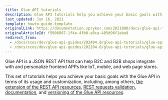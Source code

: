 ```yaml
---
title: Glue API tutorials
description: Glue API tutorials help you achieve your basic goals with the Glue API in terms of its usage and customization
last_updated: Jun 16, 2021
template: howto-guide-template
originalLink: https://documentation.spryker.com/2021080/docs/glue-api-tutorials
originalArticleId: f5006887-1f4e-4fb0-a8ca-485d96f1aba9
redirect_from:
  - /docs/scos/dev/glue-api-guides/202404.0/glue-api-tutorials/glue-api-tutorials.html
  - /docs/scos/dev/glue-api-guides/202204.0/glue-api-tutorials/glue-api-tutorials.html
---
```


Glue API is a JSON REST API that can help B2C and B2B shops integrate with and personalize frontend APPs like IoT, mobile, and web page stores.

This set of tutorials helps you achieve your basic goals with the Glue API in terms of its usage and customization, including, among others, [the extension of the REST API resources](/docs/dg/dev/glue-api/{{page.version}}/glue-api-tutorials/extend-a-rest-api-resource.html), [REST requests validation](/docs/dg/dev/glue-api/{{page.version}}/glue-api-tutorials/validate-rest-request-format.html), [documentation](/docs/dg/dev/glue-api/{{page.version}}/glue-api-tutorials/document-glue-api-resources.html), and [versioning of the Glue API resources](/docs/dg/dev/glue-api/{{page.version}}/glue-api-tutorials/implement-versioning-for-rest-api-resources.html).
